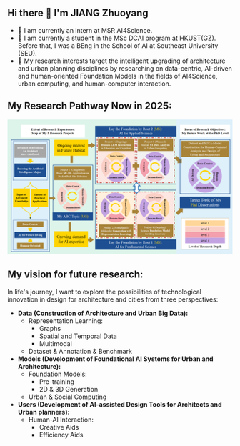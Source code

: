 ## Hi there 👋 I'm JIANG Zhuoyang
- 🔭 I am currently an intern at MSR AI4Science.
- 🌱 I am currently a student in the MSc DCAI program at HKUST(GZ). Before that, I was a BEng in the School of AI at Southeast University (SEU).
- 🤔 My research interests target the intelligent upgrading of architecture and urban planning disciplines by researching on data-centric, AI-driven and human-oriented Foundation Models in the fields of AI4Science, urban computing, and human-computer interaction.

## My Research Pathway Now in 2025:
![My Research Pathway Now in 2025](https://github.com/Jonarck/Jonarck/blob/main/Research%20Pathway.png)


## My vision for future research:
In life's journey, I want to explore the possibilities of technological innovation in design for architecture and cities from three perspectives:
- **Data (Construction of Architecture and Urban Big Data):**
  - Representation Learning:
    - Graphs
    - Spatial and Temporal Data
    - Multimodal
  - Dataset & Annotation & Benchmark
- **Models (Development of Foundational AI Systems for Urban and Architecture):**
  - Foundation Models:
    - Pre-training
    - 2D & 3D Generation
  - Urban & Social Computing
- **Users (Development of AI-assisted Design Tools for Architects and Urban planners):**
  - Human-AI Interaction:
    - Creative Aids
    - Efficiency Aids

<!--
- 🔭 I’m currently working on ...
- 🌱 I’m currently learning ...
- 👯 I’m looking to collaborate on ...
- 🤔 I’m looking for help with ...
- 💬 Ask me about ...
- 📫 How to reach me: ...
- 😄 Pronouns: ...
- ⚡ Fun fact: ...
-->
